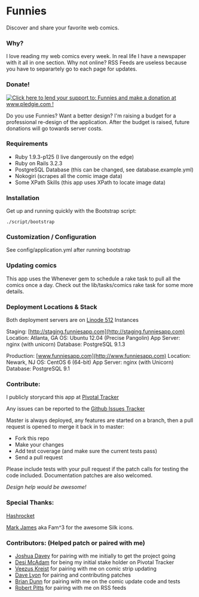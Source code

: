 Funnies
=======

Discover and share your favorite web comics.

### Why?

I love reading my web comics every week. In real life I have a newspaper
with it all in one section. Why not online? RSS Feeds are useless
because you have to separartely go to each page for updates.

### Donate!

[![Click here to lend your support to: Funnies and make a donation at www.pledgie.com !](https://www.pledgie.com/campaigns/15373.png?skin_name=chrome)](http://www.pledgie.com/campaigns/15373)

Do you use Funnies? Want a better design? I'm raising a budget for a
professional re-design of the application. After the budget is raised,
future donations will go towards server costs.

### Requirements

* Ruby 1.9.3-p125 (I live dangerously on the edge)
* Ruby on Rails 3.2.3
* PostgreSQL Database (this can be changed, see database.example.yml)
* Nokogiri (scrapes all the comic image data)
* Some XPath Skills (this app uses XPath to locate image data)

### Installation

Get up and running quickly with the Bootstrap script:

```
./script/bootstrap
```

### Customization / Configuration

See config/application.yml after running bootstrap

### Updating comics

This app uses the Whenever gem to schedule a rake task to pull all the comics
once a day.  Check out the lib/tasks/comics rake task for some more details.

### Deployment Locations & Stack

Both deployment servers are on [Linode 512](http://www.linode.com/?r=e87bf8c62bf9a1802e9925f3b1bb07738de3c34f) Instances

Staging: [http://staging.funniesapp.com](http://staging.funniesapp.com)
Location: Atlanta, GA
OS: Ubuntu 12.04 (Precise Pangolin)
App Server: nginx (with unicorn)
Database: PostgreSQL 9.1.3

Production: [www.funniesapp.com](http://www.funniesapp.com)
Location: Newark, NJ
OS: CentOS 6 (64-bit)
App Server: nginx (with Unicorn)
Database: PostgreSQL 9.1

### Contribute:

I publicly storycard this app at [Pivotal Tracker](https://www.pivotaltracker.com/projects/201253)

Any issues can be reported to the [Github Issues Tracker](https://github.com/martinisoft/funnies/issues)

Master is always deployed, any features are started on a branch, then a pull request is opened to
merge it back in to master:

* Fork this repo
* Make your changes
* Add test coverage (and make sure the current tests pass)
* Send a pull request

Please include tests with your pull request if the patch calls for testing
the code included. Documentation patches are also welcomed.

_Design help would be *awesome*!_

### Special Thanks:

[Hashrocket](http://www.hashrocket.com/)

[Mark James](http://famfamfam.com/) aka Fam^3 for the awesome Silk icons.

### Contributors: (Helped patch or paired with me)

* [Joshua Davey](http://joshuadavey.com/) for pairing with me initially to get the project going
* [Desi McAdam](http://twitter.com/desi) for being my initial stake holder on Pivotal Tracker
* [Veezus Kreist](http://veez.us/) for pairing with me on comic strip updating
* [Dave Lyon](http://davelyon.net/) for pairing and contributing patches
* [Brian Dunn](https://twitter.com/higgaion) for pairing with me on the comic update code and tests
* [Robert Pitts](https://github.com/rbxbx) for pairing with me on RSS feeds
